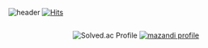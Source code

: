 ![header](https://capsule-render.vercel.app/api?type=soft&&color=0:AACAEF,100:FDE7F9&height=200&section=header&text=JEONG%20DONGGYO&fontColor=380036&fontSize=44)
[![Hits](https://hits.seeyoufarm.com/api/count/incr/badge.svg?url=https%3A%2F%2Fgithub.com%2Fdngyj%2Fhit-counter&count_bg=%235160DD&title_bg=%23555555&icon=&icon_color=%23E7E7E7&title=hits&edge_flat=false)](https://hits.seeyoufarm.com)
<div align="center">
 
## 
 ![Solved.ac Profile](http://mazassumnida.wtf/api/v2/generate_badge?boj=dcloud)
 [![mazandi profile](http://mazandi.herokuapp.com/api?handle=dcloud&theme=dark)](https://solved.ac/profile/dcloud)

